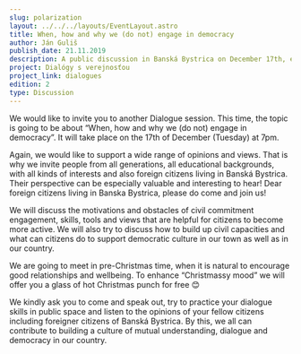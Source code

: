 ```yaml
---
slug: polarization
layout: ../../../layouts/EventLayout.astro
title: When, how and why we (do not) engage in democracy
author: Ján Guliš
publish_date: 21.11.2019
description: A public discussion in Banská Bystrica on December 17th, exploring when, how, and why people engage (or don’t engage) in democracy, inviting diverse perspectives—including foreign citizens—to foster dialogue, civic engagement, and democratic culture, all in a festive pre-Christmas atmosphere with free hot punch
project: Dialógy s verejnosťou
project_link: dialogues
edition: 2
type: Discussion
---
```


We would like to invite you to another Dialogue session. This time, the topic is going to be about “When, how and why we (do not) engage in democracy”. It will take place on the 17th of December (Tuesday) at 7pm.

Again, we would like to support a wide range of opinions and views. That is why we invite people from all generations, all educational backgrounds, with all kinds of interests and also foreign citizens living in Banská Bystrica. Their perspective can be especially valuable and interesting to hear! Dear foreign citizens living in Banska Bystrica, please do come and join us!

We will discuss the motivations and obstacles of civil commitment engagement, skills, tools and views that are helpful for citizens to become more active. We will also try to discuss how to build up civil capacities and what can citizens do to support democratic culture in our town as well as in our country.

We are going to meet in pre-Christmas time, when it is natural to encourage good relationships and wellbeing. To enhance “Christmassy mood” we will offer you a glass of hot Christmas punch for free 😊

We kindly ask you to come and speak out, try to practice your dialogue skills in public space and listen to the opinions of your fellow citizens including foreigner citizens of Banská Bystrica. By this, we all can contribute to building a culture of mutual understanding, dialogue and democracy in our country.

